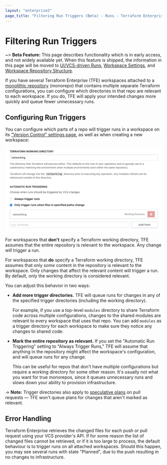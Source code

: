 ```yaml
---
layout: "enterprise2"
page_title: "Filtering Run Triggers (Beta) - Runs - Terraform Enterprise"
---
```


# Filtering Run Triggers

~> **Beta Feature:** This page describes functionality which is in early access, and not widely available yet. When this feature is shipped, the information in this page will be moved to [UI/VCS-driven Runs][vcs-runs], [Workspace Settings][settings], and [Workspace Repository Structure][repo-structure].

[vcs-runs]: ./ui.html
[settings]: ../workspaces/settings.html
[repo-structure]: ../workspaces/repo-structure.html#directories

If you have several Terraform Enterprise (TFE) workspaces attached to a [monolithic repository][repo-structure] (monorepo) that contains multiple separate Terraform configurations, you can configure which directories in that repo are relevant to each workspace. If you do, TFE will apply your intended changes more quickly and queue fewer unnecessary runs.

## Configuring Run Triggers

You can configure which parts of a repo will trigger runs in a workspace on its ["Version Control" settings page](../workspaces/settings.html#version-control), as well as when creating a new workspace:

![Automatic run triggering UI](./images/automatic-run-triggering-ui.png)

For workspaces that **don't** specify a Terraform working directory, TFE assumes that the entire repository is relevant to the workspace. Any change will trigger a run.

For workspaces that **do** specify a Terraform working directory, TFE assumes that only _some_ content in the repository is relevant to the workspace. Only changes that affect the relevant content will trigger a run. By default, only the working directory is considered relevant.

You can adjust this behavior in two ways:

- **Add more trigger directories.** TFE will queue runs for changes in any of the specified trigger directories (including the working directory).

    For example, if you use a top-level `modules` directory to share Terraform code across multiple configurations, changes to the shared modules are relevant to every workspace that uses that repo. You can add `modules` as a trigger directory for each workspace to make sure they notice any changes to shared code.
- **Mark the entire repository as relevant.** If you set the "Automatic Run Triggering" setting to "Always Trigger Runs," TFE will assume that anything in the repository might affect the workspace's configuration, and will queue runs for any change.

    This can be useful for repos that don't have multiple configurations but require a working directory for some other reason. It's usually not what you want for true monorepos, since it queues unnecessary runs and slows down your ability to provision infrastructure.

-> **Note:** Trigger directories also apply to [speculative plans](./index.html#speculative-plans) on pull requests — TFE won't queue plans for changes that aren't marked as relevant.

## Error Handling

Terraform Enterprise retrieves the changed files for each push or pull request using your VCS provider's API. If for some reason the list of changed files cannot be retrieved, or if it is too large to process, the default behaviour is to trigger runs on all attached workspaces. Should this happen, you may see several runs with state "Planned", due to the push resulting in no changes to infrastructure.
